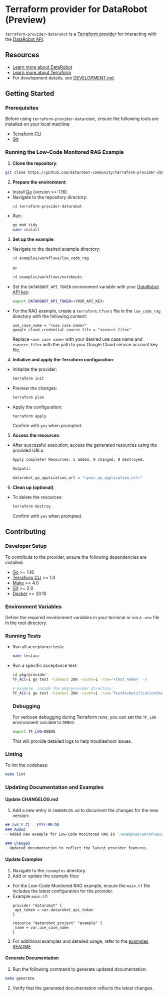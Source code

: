 # Terraform provider for DataRobot (Preview)

`terraform-provider-datarobot` is a [Terraform provider](https://developer.hashicorp.com/terraform/language/providers) for interacting with the [DataRobot API](https://docs.datarobot.com/en/docs/api/index.html).

## Resources

- [Learn more about DataRobot](https://www.datarobot.com/)
- [Learn more about Terraform](https://terraform.io/)
- For development details, see [DEVELOPMENT.md](https://github.com/datarobot-community/terraform-provider-datarobot/blob/main/DEVELOPMENT.md).

## Getting Started

### Prerequisites

Before using `terraform-provider-datarobot`, ensure the following tools are installed on your local machine:

- [Terraform CLI](https://learn.hashicorp.com/tutorials/terraform/install-cli)
- [Git](https://git-scm.com/downloads)

### Running the Low-Code Monitored RAG Example

1. **Clone the repository**:
  ```bash
  git clone https://github.com/datarobot-community/terraform-provider-datarobot.git
  ```

2. **Prepare the environment**:
  - Install [Go](https://go.dev/doc/install) (version >= 1.16).
  - Navigate to the repository directory:
    ```bash
    cd terraform-provider-datarobot
    ```
  - Run:
    ```bash
    go mod tidy
    make install
    ```

3. **Set up the example**:
  - Navigate to the desired example directory:
    ```bash
    cd examples/workflows/low_code_rag
    ```
    or
    ```bash
    cd examples/workflows/notebooks
    ```

  - Set the `DATAROBOT_API_TOKEN` environment variable with your [DataRobot API key](https://docs.datarobot.com/en/docs/get-started/acct-mgmt/acct-settings/api-key-mgmt.html#api-key-management):
    ```bash
    export DATAROBOT_API_TOKEN=<YOUR_API_KEY>
    ```

  - For the RAG example, create a `terraform.tfvars` file in the `low_code_rag` directory with the following content:
    ```hcl
    use_case_name = "<use case name>"
    google_cloud_credential_source_file = "<source_file>"
    ```
    Replace `<use case name>` with your desired use case name and `<source_file>` with the path to your Google Cloud service account key file.

4. **Initialize and apply the Terraform configuration**:
  - Initialize the provider:
    ```bash
    terraform init
    ```
  - Preview the changes:
    ```bash
    terraform plan
    ```
  - Apply the configuration:
    ```bash
    terraform apply
    ```
    Confirm with `yes` when prompted.

5. **Access the resources**:
  - After successful execution, access the generated resources using the provided URLs:
    ```bash
    Apply complete! Resources: 5 added, 0 changed, 0 destroyed.

    Outputs:

    datarobot_qa_application_url = "<your_qa_application_url>"
    ```

6. **Clean up (optional)**:
  - To delete the resources:
    ```bash
    terraform destroy
    ```
    Confirm with `yes` when prompted.

## Contributing

### Developer Setup

To contribute to the provider, ensure the following dependencies are installed:

- [Go](https://go.dev/doc/install) >= 1.16
- [Terraform CLI](https://learn.hashicorp.com/tutorials/terraform/install-cli) >= 1.0
- [Make](https://www.gnu.org/software/make/) >= 4.0
- [Git](https://git-scm.com/downloads) >= 2.0
- [Docker](https://docs.docker.com/get-docker/) >= 20.10

### Environment Variables

Define the required environment variables in your terminal or via a `.env` file in the root directory.

### Running Tests

- Run all acceptance tests:
  ```bash
  make testacc
  ```
- Run a specific acceptance test:
  ```bash
  cd pkg/provider
  TF_ACC=1 go test -timeout 20m -count=1 -run='<test_name>' -v
  ```
  ```bash
  # Example, inside the pkg/provider directory:
  TF_ACC=1 go test -timeout 20m -count=1 -run='TestAccNotificationChannelResource' -v
  ```

  ### Debugging

  For verbose debugging during Terraform runs, you can set the `TF_LOG` environment variable to `DEBUG`:

  ```bash
  export TF_LOG=DEBUG
  ```

  This will provide detailed logs to help troubleshoot issues.

### Linting

To lint the codebase:
```bash
make lint
```

### Updating Documentation and Examples

#### Update CHANGELOG.md

1. Add a new entry in `CHANGELOG.md` to document the changes for the new version:
  ```markdown
  ## [vX.Y.Z] - YYYY-MM-DD
  ### Added
  - Added new example for Low-Code Monitored RAG in `/examples/workflows/low_code_rag`.

  ### Changed
  - Updated documentation to reflect the latest provider features.
  ```

#### Update Examples

1. Navigate to the `/examples` directory.
2. Add or update the example files:
  - For the Low-Code Monitored RAG example, ensure the `main.tf` file includes the latest configuration for the provider.
  - Example `main.tf`:
    ```hcl
    provider "datarobot" {
     api_token = var.datarobot_api_token
    }

    resource "datarobot_project" "example" {
     name = var.use_case_name
    }
    ```
3. For additional examples and detailed usage, refer to the [examples README](https://github.com/datarobot-community/terraform-provider-datarobot/tree/main/examples/README.md).

#### Generate Documentation

1. Run the following command to generate updated documentation:
  ```bash
  make generate
  ```
2. Verify that the generated documentation reflects the latest changes.
